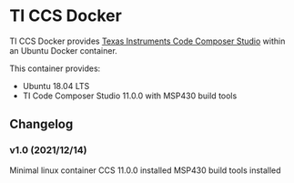 # TI CCS Docker

TI CCS Docker provides [Texas Instruments Code Composer Studio](http://www.ti.com/tool/CCSTUDIO) within an Ubuntu Docker container.

This container provides:

* Ubuntu 18.04 LTS
* TI Code Composer Studio 11.0.0 with MSP430 build tools

## Changelog

### v1.0 (2021/12/14)
Minimal linux container
CCS 11.0.0 installed
MSP430 build tools installed
